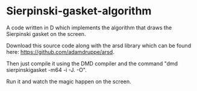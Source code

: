 # Sierpinski-gasket-algorithm
A code written in D which implements the algorithm that draws the Sierpinski gasket on the screen.

Download this source code along with the arsd library which can be found here: https://github.com/adamdruppe/arsd.

Then just compile it using the DMD compiler and the command "dmd sierpinskigasket -m64 -i -J. -O".

Run it and watch the magic happen on the screen.
